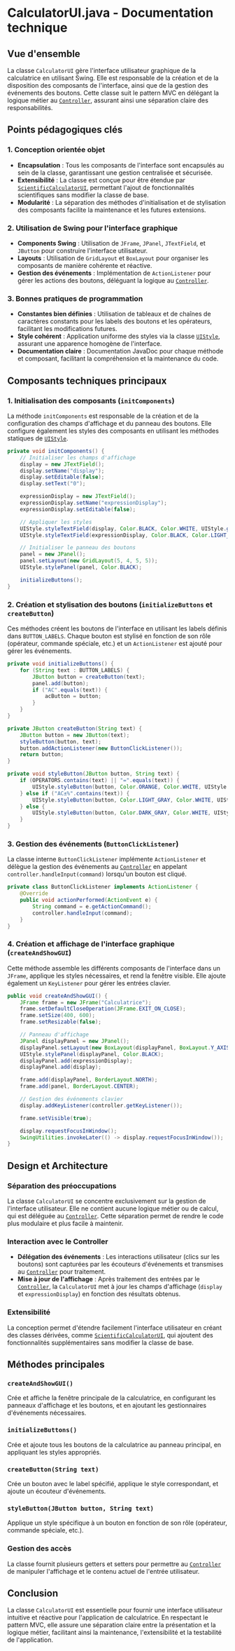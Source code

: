 # CalculatorUI.java - Documentation technique

## Vue d'ensemble
La classe `CalculatorUI` gère l'interface utilisateur graphique de la calculatrice en utilisant Swing. Elle est responsable de la création et de la disposition des composants de l'interface, ainsi que de la gestion des événements des boutons. Cette classe suit le pattern MVC en délégant la logique métier au [`Controller`](controller.md), assurant ainsi une séparation claire des responsabilités.

## Points pédagogiques clés

### 1. Conception orientée objet
- **Encapsulation** : Tous les composants de l'interface sont encapsulés au sein de la classe, garantissant une gestion centralisée et sécurisée.
- **Extensibilité** : La classe est conçue pour être étendue par [`ScientificCalculatorUI`](scientificCalculatorUI.md), permettant l'ajout de fonctionnalités scientifiques sans modifier la classe de base.
- **Modularité** : La séparation des méthodes d'initialisation et de stylisation des composants facilite la maintenance et les futures extensions.

### 2. Utilisation de Swing pour l'interface graphique
- **Components Swing** : Utilisation de `JFrame`, `JPanel`, `JTextField`, et `JButton` pour construire l'interface utilisateur.
- **Layouts** : Utilisation de `GridLayout` et `BoxLayout` pour organiser les composants de manière cohérente et réactive.
- **Gestion des événements** : Implémentation de `ActionListener` pour gérer les actions des boutons, déléguant la logique au [`Controller`](controller.md).

### 3. Bonnes pratiques de programmation
- **Constantes bien définies** : Utilisation de tableaux et de chaînes de caractères constants pour les labels des boutons et les opérateurs, facilitant les modifications futures.
- **Style cohérent** : Application uniforme des styles via la classe [`UIStyle`](UIStyle.md), assurant une apparence homogène de l'interface.
- **Documentation claire** : Documentation JavaDoc pour chaque méthode et composant, facilitant la compréhension et la maintenance du code.

## Composants techniques principaux

### 1. Initialisation des composants (`initComponents`)
La méthode `initComponents` est responsable de la création et de la configuration des champs d'affichage et du panneau des boutons. Elle configure également les styles des composants en utilisant les méthodes statiques de [`UIStyle`](UIStyle.md).

```java
private void initComponents() {
    // Initialiser les champs d'affichage
    display = new JTextField();
    display.setName("display");
    display.setEditable(false);
    display.setText("0");

    expressionDisplay = new JTextField();
    expressionDisplay.setName("expressionDisplay");
    expressionDisplay.setEditable(false);

    // Appliquer les styles
    UIStyle.styleTextField(display, Color.BLACK, Color.WHITE, UIStyle.getUIFont(), 50);
    UIStyle.styleTextField(expressionDisplay, Color.BLACK, Color.LIGHT_GRAY, new Font(UIStyle.getUIFont().getName(), Font.BOLD, 14), 50);

    // Initialiser le panneau des boutons
    panel = new JPanel();
    panel.setLayout(new GridLayout(5, 4, 5, 5));
    UIStyle.stylePanel(panel, Color.BLACK);

    initializeButtons();
}
```

### 2. Création et stylisation des boutons (`initializeButtons` et `createButton`)
Ces méthodes créent les boutons de l'interface en utilisant les labels définis dans `BUTTON_LABELS`. Chaque bouton est stylisé en fonction de son rôle (opérateur, commande spéciale, etc.) et un `ActionListener` est ajouté pour gérer les événements.

```java
private void initializeButtons() {
    for (String text : BUTTON_LABELS) {
        JButton button = createButton(text);
        panel.add(button);
        if ("AC".equals(text)) {
            acButton = button;
        }
    }
}

private JButton createButton(String text) {
    JButton button = new JButton(text);
    styleButton(button, text);
    button.addActionListener(new ButtonClickListener());
    return button;
}

private void styleButton(JButton button, String text) {
    if (OPERATORS.contains(text) || "=".equals(text)) {
        UIStyle.styleButton(button, Color.ORANGE, Color.WHITE, UIStyle.getUIFont());
    } else if ("AC±%".contains(text)) {
        UIStyle.styleButton(button, Color.LIGHT_GRAY, Color.WHITE, UIStyle.getUIFont());
    } else {
        UIStyle.styleButton(button, Color.DARK_GRAY, Color.WHITE, UIStyle.getUIFont());
    }
}
```

### 3. Gestion des événements (`ButtonClickListener`)
La classe interne `ButtonClickListener` implémente `ActionListener` et délègue la gestion des événements au [`Controller`](controller.md) en appelant `controller.handleInput(command)` lorsqu'un bouton est cliqué.

```java
private class ButtonClickListener implements ActionListener {
    @Override
    public void actionPerformed(ActionEvent e) {
        String command = e.getActionCommand();
        controller.handleInput(command);
    }
}
```

### 4. Création et affichage de l'interface graphique (`createAndShowGUI`)
Cette méthode assemble les différents composants de l'interface dans un `JFrame`, applique les styles nécessaires, et rend la fenêtre visible. Elle ajoute également un `KeyListener` pour gérer les entrées clavier.

```java
public void createAndShowGUI() {
    JFrame frame = new JFrame("Calculatrice");
    frame.setDefaultCloseOperation(JFrame.EXIT_ON_CLOSE);
    frame.setSize(400, 600);
    frame.setResizable(false);

    // Panneau d'affichage
    JPanel displayPanel = new JPanel();
    displayPanel.setLayout(new BoxLayout(displayPanel, BoxLayout.Y_AXIS));
    UIStyle.stylePanel(displayPanel, Color.BLACK);
    displayPanel.add(expressionDisplay);
    displayPanel.add(display);

    frame.add(displayPanel, BorderLayout.NORTH);
    frame.add(panel, BorderLayout.CENTER);

    // Gestion des événements clavier
    display.addKeyListener(controller.getKeyListener());

    frame.setVisible(true);

    display.requestFocusInWindow();
    SwingUtilities.invokeLater(() -> display.requestFocusInWindow());
}
```

## Design et Architecture

### Séparation des préoccupations
La classe `CalculatorUI` se concentre exclusivement sur la gestion de l'interface utilisateur. Elle ne contient aucune logique métier ou de calcul, qui est déléguée au [`Controller`](controller.md). Cette séparation permet de rendre le code plus modulaire et plus facile à maintenir.

### Interaction avec le Controller
- **Délégation des événements** : Les interactions utilisateur (clics sur les boutons) sont capturées par les écouteurs d'événements et transmises au [`Controller`](controller.md) pour traitement.
- **Mise à jour de l'affichage** : Après traitement des entrées par le [`Controller`](controller.md), la `CalculatorUI` met à jour les champs d'affichage (`display` et `expressionDisplay`) en fonction des résultats obtenus.

### Extensibilité
La conception permet d'étendre facilement l'interface utilisateur en créant des classes dérivées, comme [`ScientificCalculatorUI`](scientificCalculatorUI.md), qui ajoutent des fonctionnalités supplémentaires sans modifier la classe de base.

## Méthodes principales

### `createAndShowGUI()`
Crée et affiche la fenêtre principale de la calculatrice, en configurant les panneaux d'affichage et les boutons, et en ajoutant les gestionnaires d'événements nécessaires.

### `initializeButtons()`
Crée et ajoute tous les boutons de la calculatrice au panneau principal, en appliquant les styles appropriés.

### `createButton(String text)`
Crée un bouton avec le label spécifié, applique le style correspondant, et ajoute un écouteur d'événements.

### `styleButton(JButton button, String text)`
Applique un style spécifique à un bouton en fonction de son rôle (opérateur, commande spéciale, etc.).

### Gestion des accès
La classe fournit plusieurs getters et setters pour permettre au [`Controller`](controller.md) de manipuler l'affichage et le contenu actuel de l'entrée utilisateur.

## Conclusion
La classe `CalculatorUI` est essentielle pour fournir une interface utilisateur intuitive et réactive pour l'application de calculatrice. En respectant le pattern MVC, elle assure une séparation claire entre la présentation et la logique métier, facilitant ainsi la maintenance, l'extensibilité et la testabilité de l'application.